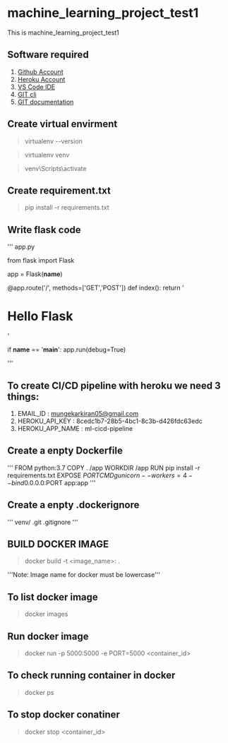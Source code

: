 # machine_learning_project_test1
This is machine_learning_project_test1

## Software required

1. [Github Account](https://github.com/)
2. [Heroku Account](https://dashboard.heroku.com/login)
3. [VS Code IDE](https://code.visualstudio.com/download)
4. [GIT cli](https://git-scm.com/downloads)
5. [GIT documentation](https://git-scm.com/docs/gittutorial)

## Create virtual envirment

> virtualenv --version

> virtualenv venv

> venv\Scripts\activate

## Create requirement.txt

> pip install -r requirements.txt

## Write flask code
'''
app.py

from flask import Flask

app = Flask(__name__)

@app.route('/', methods=['GET','POST'])
def index():
    return '<h1>Hello Flask</h1>'

if __name__ == '__main__':
    app.run(debug=True)

'''

## To create CI/CD pipeline with heroku we need 3 things:

1. EMAIL_ID : mungekarkiran05@gmail.com
2. HEROKU_API_KEY : 8cedc1b7-28b5-4bc1-8c3b-d426fdc63edc
3. HEROKU_APP_NAME : ml-cicd-pipeline

## Create a enpty **Dockerfile**
'''
FROM python:3.7
COPY . /app
WORKDIR /app
RUN pip install -r requirements.txt
EXPOSE $PORT
CMD gunicorn --workers=4 --bind 0.0.0.0:$PORT app:app
'''

## Create a enpty **.dockerignore**
'''
venv/
.git
.gitignore
'''

## BUILD DOCKER IMAGE

> docker build -t <image_name>:<tagname> .

'''Note: Image name for docker must be lowercase'''

## To list docker image

> docker images

## Run docker image

> docker run -p 5000:5000 -e PORT=5000 <container_id>

## To check running container in docker

> docker ps

## To stop docker conatiner

> docker stop <container_id>
